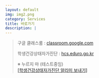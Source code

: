 ```yaml
---
layout: default
img: img2.png
category: Services
title: 바로가기
description: |
---
```

> 구글 클래스룸 : <a href="https://classroom.google.com/">classroom.google.com</a>   
>                            
> 학생건강상태자가진단 : <a href = "https://hcs.eduro.go.kr/">hcs.eduro.go.kr</a>           
>           
> ※ 누르지 마 (테스트중임)          
> <a href='javascript:void(0);'    onClick="sendLink()"> [학생건강상태자가진단 알리미 보내기]</a>          

<script type="text/JavaScript" src="https://developers.kakao.com/sdk/js/kakao.min.js"></script>
<script>
    Kakao.init('be7b6525600965cb3f7b82d7b6ebef24');
    try {
    function sendLink() {
        Kakao.Link.createDefaultButton({
    container: '#CONTAINER_ID',
    objectType: 'feed',
    content: {
        title: '학생건강상태자가진단',
        description: '',
        imageUrl:'',
        link: {
        mobileWebUrl: 'https://bundang-ms-2021.github.io',
        androidExecParams: 'oncl',
        },
    },
    buttons: [
            {
                title: '바로 가기',
                link: {
                mobileWebUrl: 'https://hcs.eduro.go.kr/',
                webUrl: 'https://hcs.eduro.go.kr/',
                },
            },
        ]
    });
    ; window.kakaoDemoCallback && window.kakaoDemoCallback() }
    catch(e) { window.kakaoDemoException && window.kakaoDemoException(e) }
</script>
<!--
<script type="text/javascript">
    function sendLinkTest() {
        Kakao.init("be7b6525600965cb3f7b82d7b6ebef24");
        Kakao.Link.sendCustom({
            templateId: [51770]
        });
    }
</script>-->